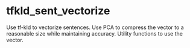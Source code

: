 # tfkld_sent_vectorize
Use tf-kld to vectorize sentences.  Use PCA to compress the vector to a reasonable size while maintaining accuracy. Utility functions to use the vector.

